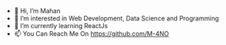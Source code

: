 - 👋 Hi, I’m Mahan
- 👀 I’m interested in Web Development, Data Science and Programming
- 🌱 I’m currently learning ReactJs
- 📫 You Can Reach Me On https://github.com/M-4NO
